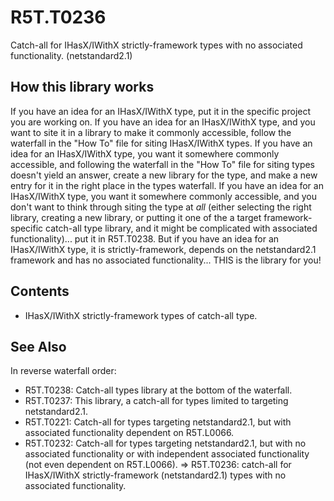# R5T.T0236
Catch-all for IHasX/IWithX strictly-framework types with no associated functionality. (netstandard2.1)


## How this library works

If you have an idea for an IHasX/IWithX type, put it in the specific project you are working on.
If you have an idea for an IHasX/IWithX type, and you want to site it in a library to make it commonly accessible, follow the waterfall in the "How To" file for siting IHasX/IWithX types.
If you have an idea for an IHasX/IWithX type, you want it somewhere commonly accessible, and following the waterfall in the "How To" file for siting types doesn't yield an answer, create a new library for the type, and make a new entry for it in the right place in the types waterfall.
If you have an idea for an IHasX/IWithX type, you want it somewhere commonly accessible, and you don't want to think through siting the type at *all* (either selecting the right library, creating a new library, or putting it one of the a target framework-specific catch-all type library, and it might be complicated with associated functionality)... put it in R5T.T0238.
But if you have an idea for an IHasX/IWithX type, it is strictly-framework, depends on the netstandard2.1 framework and has no associated functionality... THIS is the library for you!


## Contents

* IHasX/IWithX strictly-framework types of catch-all type.


## See Also

In reverse waterfall order:

* R5T.T0238: Catch-all types library at the bottom of the waterfall.
* R5T.T0237: This library, a catch-all for types limited to targeting netstandard2.1.
* R5T.T0221: Catch-all for types targeting netstandard2.1, but with associated functionality dependent on R5T.L0066.
* R5T.T0232: Catch-all for types targeting netstandard2.1, but with no associated functionality or with independent associated functionality (not even dependent on R5T.L0066).
=> R5T.T0236: catch-all for IHasX/IWithX strictly-framework (netstandard2.1) types with no associated functionality.